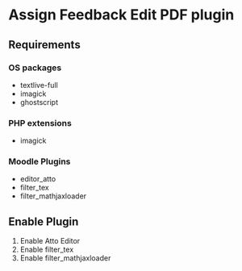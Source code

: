 # Assign Feedback Edit PDF plugin
## Requirements
### OS packages
- textlive-full
- imagick
- ghostscript

### PHP extensions
- imagick

### Moodle Plugins
- editor_atto
- filter_tex
- filter_mathjaxloader

## Enable Plugin
1. Enable Atto Editor
1. Enable filter_tex
1. Enable filter_mathjaxloader

